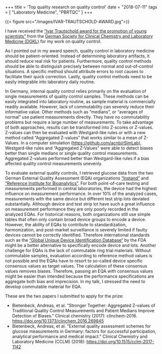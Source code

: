 +++
title = 'Top quality research on quality control'
date = "2018-07-11"
tags = [
    "Laboratory Medicine",
    "PBRTQC"
]
+++

{{< figure src="/images/IVAR-TRAUTSCHOLD-AWARD.jpg">}}

I have received the [“Ivar Trautschold award for the promotion of young scientists”](https://www.dgkl.de/en/die-dgkl/awards/ivar-trautschold-nachwuchsfoerderpreis/) from the [German Society for Clinical Chemistry and Laboratory Medicine (DGKL)](https://www.dgkl.de) for my work on quality control.

As I pointed out in my award speech, quality control in laboratory medicine should be patient-oriented. Instead of determining laboratory artifacts, it should reduce real risk for patients. Furthermore, quality control methods should be able to distinguish precisely between normal and out-of-control situations. A specific method should attribute errors to root causes to facilitate their quick correction. Lastly, quality control methods need to be easily integrable into laboratory daily routine.

In Germany, internal quality control relies primarily on the evaluation of single measurements of quality control samples. These methods can be easily integrated into laboratory routine, as sample material is commercially readily available. However, lack of commutability can severely reduce their informative value. Other methods such as “medians”, or “averages of normal” use patient measurements directly. They have no commutability problems but require a large number of measurements. To take advantage of both approaches, results can be transformed into Z-scores or Z-values. Z-values can then be evaluated with Westgard-like rules or with a new method called “Aggregated Z-values” that works similar to a mean of Z-Values. In a computer simulation (https://github.com/acnb/rSimLab), Westgard-like rules and “Aggregated Z-Values” were able to detect biases better than single medians or single quality control measurements. Aggregated Z-values performed better than Westgard-like rules if a bias affected quality control measurements unevenly.

To evaluate external quality controls, I retrieved glucose data from the two German External Quality Assessment (EQA) organizations [“Instand”](https://www.instand-ev.de/) and [“Reference Institute for Bioanalytics”](https://www.rfb.bio). For both point-of-care testing and measurements performed in central laboratories, the device had the highest influence on measurement performance. In over 10% of the analyzed cases, measurements with the same device but different test strip lots deviated substantially. Although device and test strip lot have such a great influence on measurement performance they are only poorly recorded in the analyzed EQAs. For historical reasons, both organizations still use simple tables that often only contain broad device groups to encode a device. However, the ability of EQAs to contribute to standardization, harmonization, and post-market surveillance is severely limited if faulty devices cannot be correctly identified. Therefore international standards such as the [“Global Unique Device Identification Database“](https://accessgudid.nlm.nih.gov/) by the FDA might be a better alternative to specifically encode device and lots. Another challenge for EQAs is the lack of commutable ring trial materials. Without commutable samples, evaluation according to reference method values is not possible and the EQAs have to resort to so-called device specific consensus values as target values. The calculation of these consensus values removes biases. Therefore, passing an EQA with consensus values might be easier than intended because the performance specifications are aggregate both bias and imprecision. In my talk, I stressed the need to develop commutable material for EQA.

These are the two papers I submitted to apply for the prize:

- Bietenbeck, Andreas, et al. "Stronger Together: Aggregated Z-values of Traditional Quality Control Measurements and Patient Medians Improve Detection of Biases." Clinical chemistry (2017): clinchem-2016. https://doi.org/10.1373/clinchem.2016.269845
- Bietenbeck, Andreas, et al. "External quality assessment schemes for glucose measurements in Germany: factors for successful participation, analytical performance and medical impact." Clinical Chemistry and Laboratory Medicine (CCLM) (2018): https://doi.org/10.1515/cclm-2017-1142
